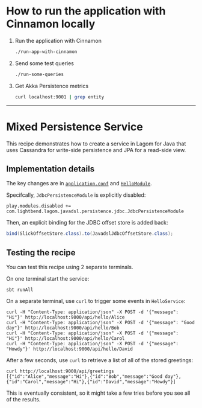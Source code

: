 # How to run the application with Cinnamon locally

1. Run the application with Cinnamon
    ```bash
    ./run-app-with-cinnamon
    ```

2. Send some test queries
    ```bash
    ./run-some-queries
    ```

3. Get Akka Persistence metrics
    ```bash
    curl localhost:9001 | grep entity 
    ```

---

# Mixed Persistence Service

This recipe demonstrates how to create a service in Lagom for Java that uses Cassandra for write-side persistence and JPA for a read-side view.

## Implementation details

The key changes are in [`application.conf`](hello-impl/src/main/resources/application.conf) and [`HelloModule`](hello-impl/src/main/java/com/lightbend/lagom/recipes/mixedpersistence/hello/impl/HelloModule.java).

Specifcally, `JdbcPersistenceModule` is explicitly disabled:

```
play.modules.disabled += com.lightbend.lagom.javadsl.persistence.jdbc.JdbcPersistenceModule
```

Then, an explicit binding for the JDBC offset store is added back:

```java
bind(SlickOffsetStore.class).to(JavadslJdbcOffsetStore.class);
```

## Testing the recipe

You can test this recipe using 2 separate terminals.

On one terminal start the service:

```
sbt runAll
```

On a separate terminal, use `curl` to trigger some events in `HelloService`:

```
curl -H "Content-Type: application/json" -X POST -d '{"message": "Hi"}' http://localhost:9000/api/hello/Alice
curl -H "Content-Type: application/json" -X POST -d '{"message": "Good day"}' http://localhost:9000/api/hello/Bob
curl -H "Content-Type: application/json" -X POST -d '{"message": "Hi"}' http://localhost:9000/api/hello/Carol
curl -H "Content-Type: application/json" -X POST -d '{"message": "Howdy"}' http://localhost:9000/api/hello/David
```

After a few seconds, use `curl` to retrieve a list of all of the stored greetings:

```
curl http://localhost:9000/api/greetings
[{"id":"Alice","message":"Hi"},{"id":"Bob","message":"Good day"},{"id":"Carol","message":"Hi"},{"id":"David","message":"Howdy"}]
```

This is eventually consistent, so it might take a few tries before you see all of the results.

